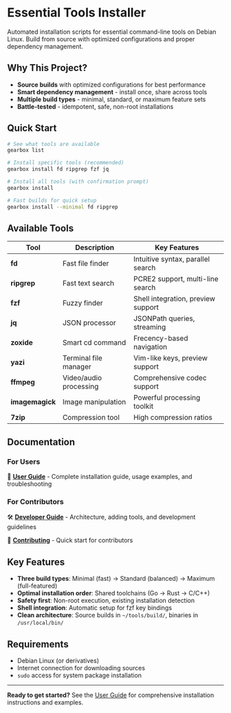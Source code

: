 # Essential Tools Installer

Automated installation scripts for essential command-line tools on Debian Linux. Build from source with optimized configurations and proper dependency management.

## Why This Project?

- **Source builds** with optimized configurations for best performance
- **Smart dependency management** - install once, share across tools
- **Multiple build types** - minimal, standard, or maximum feature sets
- **Battle-tested** - idempotent, safe, non-root installations

## Quick Start

```bash
# See what tools are available
gearbox list

# Install specific tools (recommended)
gearbox install fd ripgrep fzf jq

# Install all tools (with confirmation prompt)
gearbox install

# Fast builds for quick setup
gearbox install --minimal fd ripgrep
```

## Available Tools

| Tool | Description | Key Features |
|------|-------------|--------------|
| **fd** | Fast file finder | Intuitive syntax, parallel search |
| **ripgrep** | Fast text search | PCRE2 support, multi-line search |
| **fzf** | Fuzzy finder | Shell integration, preview support |
| **jq** | JSON processor | JSONPath queries, streaming |
| **zoxide** | Smart cd command | Frecency-based navigation |
| **yazi** | Terminal file manager | Vim-like keys, preview support |
| **ffmpeg** | Video/audio processing | Comprehensive codec support |
| **imagemagick** | Image manipulation | Powerful processing toolkit |
| **7zip** | Compression tool | High compression ratios |

## Documentation

### For Users
📖 **[User Guide](docs/USER_GUIDE.md)** - Complete installation guide, usage examples, and troubleshooting

### For Contributors  
🛠 **[Developer Guide](docs/DEVELOPER_GUIDE.md)** - Architecture, adding tools, and development guidelines

👥 **[Contributing](CONTRIBUTING.md)** - Quick start for contributors

## Key Features

- **Three build types**: Minimal (fast) → Standard (balanced) → Maximum (full-featured)
- **Optimal installation order**: Shared toolchains (Go → Rust → C/C++)
- **Safety first**: Non-root execution, existing installation detection
- **Shell integration**: Automatic setup for fzf key bindings
- **Clean architecture**: Source builds in `~/tools/build/`, binaries in `/usr/local/bin/`

## Requirements

- Debian Linux (or derivatives)
- Internet connection for downloading sources
- `sudo` access for system package installation

---

**Ready to get started?** See the [User Guide](docs/USER_GUIDE.md) for comprehensive installation instructions and examples.
